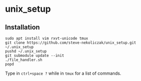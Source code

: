 # unix_setup

## Installation

```
sudo apt install vim rxvt-unicode tmux
git clone https://github.com/steve-nekoliczak/unix_setup.git ~/.unix_setup
pushd ~/.unix_setup
git submodule update --init
./file_handler.sh
popd
```

Type in `ctrl+space ?` while in `tmux` for a list of commands.
